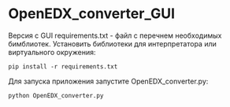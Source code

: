# OpenEDX_converter_GUI
Версия с GUI
requirements.txt - файл с перечнем необходимых бимблиотек. Установить библиотеки для интерпретатора или виртуального окружения:
```
pip install -r requirements.txt
```
Для запуска приложения запустите OpenEDX_converter.py:
```
python OpenEDX_converter.py
```
